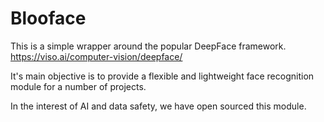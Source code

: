 # Blooface
This is a simple wrapper around the popular DeepFace framework.
https://viso.ai/computer-vision/deepface/

It's main objective is to provide a flexible and lightweight face recognition module for a number of projects.

In the interest of AI and data safety, we have open sourced this module.
